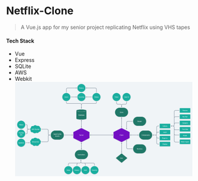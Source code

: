 # Netflix-Clone

> A Vue.js app for my senior project replicating Netflix using VHS tapes

#### Tech Stack
* Vue
* Express
* SQLite
* AWS
* Webkit
![Project Map](https://github.com/BrenanMarenger/Capstone-Project/blob/main/ProjectMap.png)
